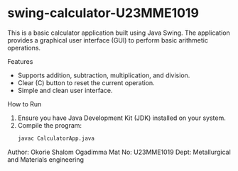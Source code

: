 # swing-calculator-U23MME1019
This is a basic calculator application built using Java Swing. The application provides a graphical user interface (GUI) to perform basic arithmetic operations.

 Features

- Supports addition, subtraction, multiplication, and division.
- Clear (C) button to reset the current operation.
- Simple and clean user interface.

How to Run

1. Ensure you have Java Development Kit (JDK) installed on your system.
2. Compile the program:
   ```bash
   javac CalculatorApp.java

Author: Okorie Shalom Ogadimma
Mat No: U23MME1019
Dept: Metallurgical and Materials engineering 
